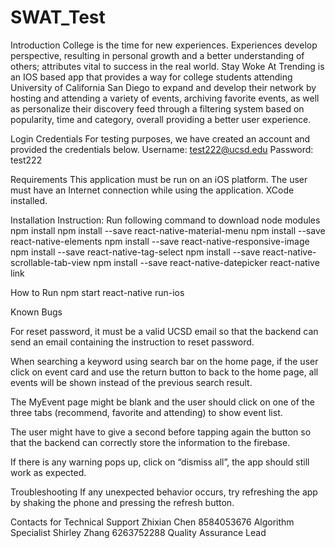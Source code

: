 # SWAT_Test
Introduction
College is the time for new experiences. Experiences develop perspective, resulting in personal growth and a better understanding of others; attributes vital to success in the real world. Stay Woke At Trending is an IOS based app that provides a way for college students attending University of California San Diego to expand and develop their network by hosting and attending a variety of events, archiving favorite events, as well as personalize their discovery feed through a filtering system based on popularity, time and category, overall providing a better user experience. 

Login Credentials
For testing purposes, we have created an account and provided the credentials below.
Username: test222@ucsd.edu
Password: test222

Requirements
This application must be run on an iOS platform.
The user must have an Internet connection while using the application.
XCode installed.

Installation Instruction:
Run following command to download node modules
npm install
npm install --save react-native-material-menu
npm install --save react-native-elements
npm install --save react-native-responsive-image
npm install --save react-native-tag-select
npm install --save react-native-scrollable-tab-view
npm install --save react-native-datepicker
react-native link

How to Run
npm start
react-native run-ios

Known Bugs

For reset password, it must be a valid UCSD email so that the backend can send an email containing the instruction to reset password.

When searching a keyword using search bar on the home page, if the user click on event card and use the return button to back to the home page, all events will be shown instead of the previous search result. 

The MyEvent page might be blank and the user should click on one of the three tabs (recommend, favorite and attending) to show event list.

The user might have to give a second before tapping again the button so that the backend can correctly store the information to the firebase.

If there is any warning pops up, click on “dismiss all”, the app should still work as expected.

Troubleshooting
If any unexpected behavior occurs, try refreshing the app by shaking the phone and pressing the refresh button.

Contacts for Technical Support
Zhixian Chen 8584053676 Algorithm Specialist
Shirley Zhang 6263752288 Quality Assurance Lead
